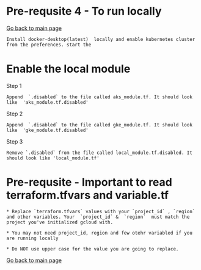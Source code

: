 # Pre-requsite 4 - To run locally

[Go back to main page](../README.md)

```
Install docker-desktop(latest)  locally and enable kubernetes cluster from the preferences. start the
```

# Enable the local module
Step 1
```
Append  `.disabled` to the file called aks_module.tf. It should look like  'aks_module.tf.disabled'
```
Step 2
```
Append  `.disabled` to the file called gke_module.tf. It should look like  'gke_module.tf.disabled'
```
Step 3
```
Remove `.disabled` from the file called local_module.tf.disabled. It should look like 'local_module.tf'
```

# Pre-requsite  - Important to read  terraform.tfvars and variable.tf

```
* Replace `terraform.tfvars` values with your `project_id` , `region` and other variables. Your  `project_id` &  `region`  must match the project you've initialized gcloud with. 

* You may not need project_id, region and few otehr variabled if you are running locally

* Do NOT use upper case for the value you are going to replace.
```


[Go back to main page](../README.md)